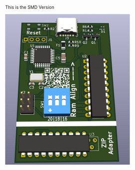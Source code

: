 This is the SMD Version

<img src="https://raw.githubusercontent.com/tops4u/Ram-Tester/refs/heads/main/Schematic/SMD/smd.jpg" width="400px" align="center"/>
